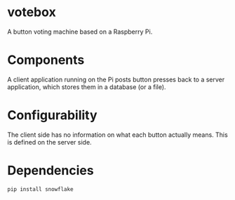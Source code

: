 # votebox
A button voting machine based on a Raspberry Pi.

# Components
A client application running on the Pi posts button presses back to a server application, which stores them in a database (or a file).

# Configurability
The client side has no information on what each button actually means. This is defined on the server side.

# Dependencies
`pip install snowflake`
